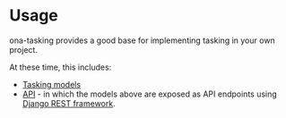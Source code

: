 # Usage

ona-tasking provides a good base for implementing tasking in your own project.

At these time, this includes:

* [Tasking models](https://github.com/onaio/tasking/blob/master/docs/models)
* [API](https://github.com/onaio/tasking/tree/master/docs/api) - in which the models above are exposed as API endpoints using [Django REST framework](http://www.django-rest-framework.org/).
